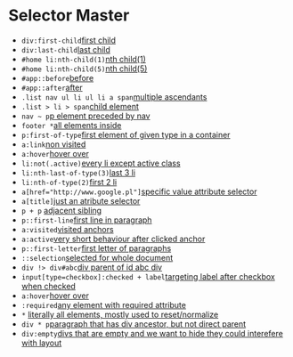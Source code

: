 # Selector Master
+ `div:first-child`[first child](templates/1.html)
+ `div:last-child`[last child](templates/2.html)
+ `#home li:nth-child(1)`[nth child(1)](templates/3.html)
+ `#home li:nth-child(5)`[nth child(5)](templates/4.html)
+ `#app::before`[before](templates/5.html)
+ `#app::after`[after](templates/6.html)
+ `.list nav ul li ul li a span`[multiple ascendants](templates/7.html)
+ `.list > li > span`[child element](templates/8.html)
+ `nav ~ p`[p element preceded by nav](templates/9.html)
+ `footer *`[all elements inside](templates/10.html)
+ `p:first-of-type`[first element of given type in a container](templates/11.html)
+ `a:link`[non visited](templates/12.html)
+ `a:hover`[hover over](templates/19.html)
+ `li:not(.active)`[every li except active class](templates/13.html)
+ `li:nth-last-of-type(3)`[last 3 li](templates/14.html)
+ `li:nth-of-type(2)`[first 2 li](templates/15.html)
+ `a[href="http://www.google.pl"]`[specific value attribute selector](templates/16.html)
+ `a[title]`[just an atribute selector](templates/17.html)
+ `p + p` [adjacent sibling](templates/18.html)
+ `p::first-line`[first line in paragraph](templates/20.html)
+ `a:visited`[visited anchors](templates/21.html)
+ `a:active`[very short behaviour after clicked anchor](templates/22.html)
+ `p::first-letter`[first letter of paragraphs](templates/23.html)
+ `::selection`[selected for whole document](templates/24.html)
+ `div !> div#abc`[div parent of id abc div](templates/25.html)
+ `input[type=checkbox]:checked + label`[targeting label after checkbox when checked](templates/26.html)
+ `a:hover`[hover over](templates/19.html)
+ `:required`[any element with required attribute](templates/27.html)
+ `*` [literally all elements, mostly used to reset/normalize](templates/28.html)
+ `div * p`[paragraph that has div ancestor, but not direct parent](templates/29.html)
+ `div:empty`[divs that are empty and we want to hide they could interefere with layout](templates/30.html)
